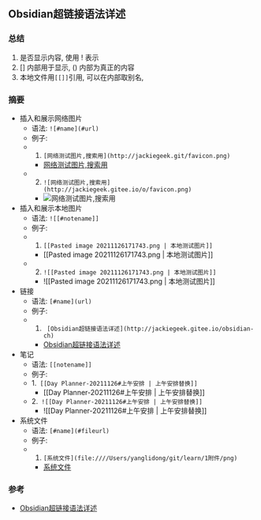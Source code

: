##  Obsidian超链接语法详述
### 总结
1. 是否显示内容, 使用 ! 表示
2. [] 内部用于显示, () 内部为真正的内容
3. 本地文件用`[[]]`引用, 可以在内部取别名,
### 摘要
- 插入和展示网络图片
	- 语法: `![#name](#url)`
	- 例子:
	- 1. `[网络测试图片,搜索用](http://jackiegeek.git/favicon.png)`
		- [网络测试图片,搜索用](http://jackiegeek.gitee.io/obsidian-chinese-help/assets/images/favicon.png)
	- 2. `![网络测试图片,搜索用](http://jackiegeek.gitee.io/o/favicon.png)`
		- ![网络测试图片,搜索用](http://jackiegeek.gitee.io/obsidian-chinese-help/assets/images/favicon.png)
- 插入和展示本地图片
	- 语法: `![[#notename]]`
	- 例子:
	- 1. `[[Pasted image 20211126171743.png | 本地测试图片]]`
		- [[Pasted image 20211126171743.png | 本地测试图片]]
	- 2. `![[Pasted image 20211126171743.png | 本地测试图片]]`
		- ![[Pasted image 20211126171743.png | 本地测试图片]]
- 链接
	- 语法: `[#name](url)`
	- 例子:
	- 1. ` [Obsidian超链接语法详述](http://jackiegeek.gitee.io/obsidian-ch)`
		-  [Obsidian超链接语法详述](http://jackiegeek.gitee.io/obsidian-chinese-help/08%20%E6%96%87%E7%AB%A0/obsidian%E8%B6%85%E9%93%BE%E6%8E%A5%E8%AF%AD%E6%B3%95%E8%AF%A6%E8%BF%B0/)
- 笔记
	- 语法: `[[notename]]`
	- 例子: 
	- 1.` [[Day Planner-20211126#上午安排 | 上午安排替换]]`
		-  [[Day Planner-20211126#上午安排 | 上午安排替换]]
	- 2.` ![[Day Planner-20211126#上午安排 | 上午安排替换]]`
		- ![[Day Planner-20211126#上午安排 | 上午安排替换]]
- 系统文件
	- 语法: `[#name](#fileurl)`
	- 例子:
	- 1. `[系统文件](file:////Users/yanglidong/git/learn/1附件/png)`
		- [系统文件](file:////Users/yanglidong/git/learn/1附件/png)



### 参考
- [Obsidian超链接语法详述](http://jackiegeek.gitee.io/obsidian-chinese-help/08%20%E6%96%87%E7%AB%A0/obsidian%E8%B6%85%E9%93%BE%E6%8E%A5%E8%AF%AD%E6%B3%95%E8%AF%A6%E8%BF%B0/)